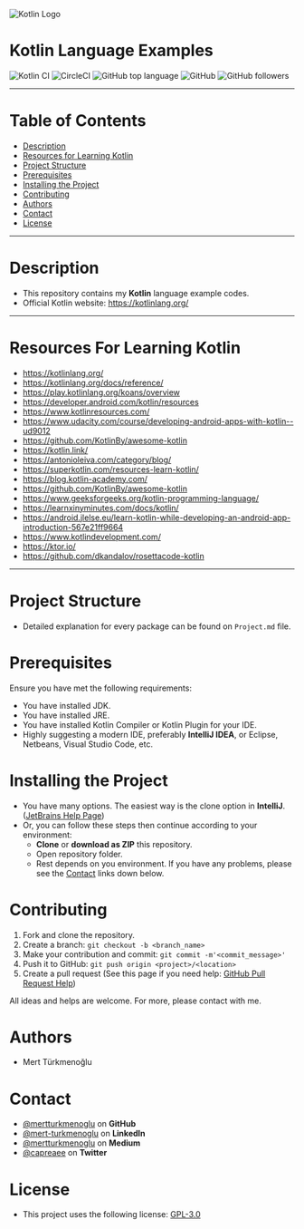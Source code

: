 ![Kotlin Logo](https://upload.wikimedia.org/wikipedia/commons/b/b5/Kotlin-logo.png)  
# Kotlin Language Examples
![Kotlin CI](https://github.com/mertturkmenoglu/kotlin-examples/workflows/Kotlin%20CI/badge.svg?branch=master) ![CircleCI](https://img.shields.io/circleci/build/github/mertturkmenoglu/kotlin-examples?label=Circle%20CI%20Build) ![GitHub top language](https://img.shields.io/github/languages/top/mertturkmenoglu/kotlin.svg?logo=Kotlin) ![GitHub](https://img.shields.io/github/license/mertturkmenoglu/kotlin.svg) ![GitHub followers](https://img.shields.io/github/followers/mertturkmenoglu.svg?style=social)
***
# Table of Contents
* [Description](#Description)
* [Resources for Learning Kotlin](#resources-for-learning-kotlin)
* [Project Structure](#project-structure)
* [Prerequisites](#Prerequisites)
* [Installing the Project](#installing-the-project)
* [Contributing](#Contributing)
* [Authors](#Authors)
* [Contact](#Contact)
* [License](#License)
***
# Description
* This repository contains my **Kotlin** language example codes.
* Official Kotlin website: https://kotlinlang.org/
***
# Resources For Learning Kotlin
* https://kotlinlang.org/
* https://kotlinlang.org/docs/reference/
* https://play.kotlinlang.org/koans/overview
* https://developer.android.com/kotlin/resources
* https://www.kotlinresources.com/
* https://www.udacity.com/course/developing-android-apps-with-kotlin--ud9012
* https://github.com/KotlinBy/awesome-kotlin
* https://kotlin.link/
* https://antonioleiva.com/category/blog/
* https://superkotlin.com/resources-learn-kotlin/
* https://blog.kotlin-academy.com/
* https://github.com/KotlinBy/awesome-kotlin
* https://www.geeksforgeeks.org/kotlin-programming-language/
* https://learnxinyminutes.com/docs/kotlin/
* https://android.jlelse.eu/learn-kotlin-while-developing-an-android-app-introduction-567e21ff9664
* https://www.kotlindevelopment.com/
* https://ktor.io/
* https://github.com/dkandalov/rosettacode-kotlin 
***
# Project Structure
* Detailed explanation for every package can be found on `Project.md` file.
# Prerequisites
Ensure you have met the following requirements:
* You have installed JDK.
* You have installed JRE.
* You have installed Kotlin Compiler or Kotlin Plugin for your IDE.
* Highly suggesting a modern IDE, preferably **IntelliJ IDEA**, or Eclipse, Netbeans, Visual Studio Code, etc.
# Installing the Project
* You have many options. The easiest way is the clone option in **IntelliJ**.([JetBrains Help Page](https://www.jetbrains.com/help/idea/manage-projects-hosted-on-github.html))
* Or, you can follow these steps then continue according to your environment:
    *  **Clone** or **download as ZIP** this repository.
    * Open repository folder.
    * Rest depends on you environment. If you have any problems, please see the [Contact](#Contact) links down below.
# Contributing
1. Fork and clone the repository.
2. Create a branch: `git checkout -b <branch_name>`
3. Make your contribution and commit: `git commit -m'<commit_message>'`
4. Push it to GitHub: `git push origin <project>/<location>`
5. Create a pull request (See this page if you need help: [GitHub Pull Request Help](https://help.github.com/en/github/collaborating-with-issues-and-pull-requests/about-pull-requests))
 
All ideas and helps are welcome. For more, please contact with me.
# Authors
* Mert Türkmenoğlu
# Contact
* [@mertturkmenoglu](https://github.com/mertturkmenoglu) on **GitHub**
* [@mert-turkmenoglu](https://www.linkedin.com/in/mert-turkmenoglu/) on **LinkedIn**
* [@mertturkmenoglu](https://medium.com/@mertturkmenoglu) on **Medium**
* [@capreaee](https://twitter.com/capreaee) on **Twitter**
# License
* This project uses the following license: [GPL-3.0](https://www.gnu.org/licenses/gpl-3.0.en.html)


[original source]: https://kotlinlang.org/
